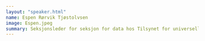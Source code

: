 ```yaml
---
layout: "speaker.html"
name: Espen Rørvik Tjøstolvsen
image: Espen.jpeg
summary: Seksjonsleder for seksjon for data hos Tilsynet for universell utforming av IKT (uu-tilsynet)
---
```


